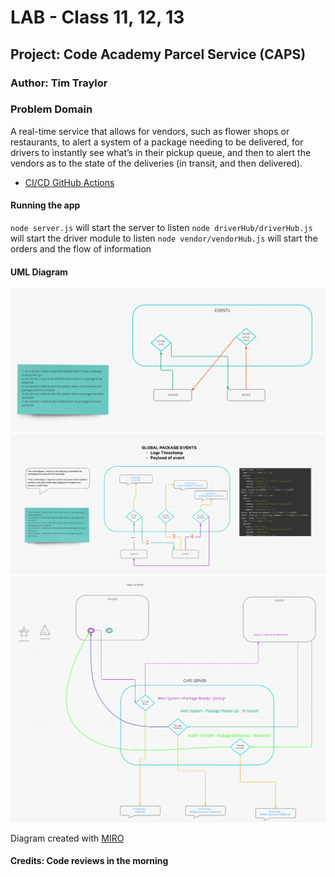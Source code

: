 # LAB - Class 11, 12, 13

## Project: Code Academy Parcel Service (CAPS)

### Author: Tim Traylor

### Problem Domain

A real-time service that allows for vendors, such as flower shops or restaurants, to alert a system of a package needing to be delivered, for drivers to instantly see what’s in their pickup queue, and then to alert the vendors as to the state of the deliveries (in transit, and then delivered).

- [CI/CD GitHub Actions](https://github.com/TTraylor310/caps/actions)

#### Running the app

`node server.js` will start the server to listen
`node driverHub/driverHub.js` will start the driver module to listen
`node vendor/vendorHub.js` will start the orders and the flow of information

#### UML Diagram

![Class 11a](11%20UML.png)
![Class 11b](11UML2.png)
![Class 12](/progression/12UML.png)

Diagram created with [MIRO](https://www.miro.com/)

#### Credits: Code reviews in the morning
